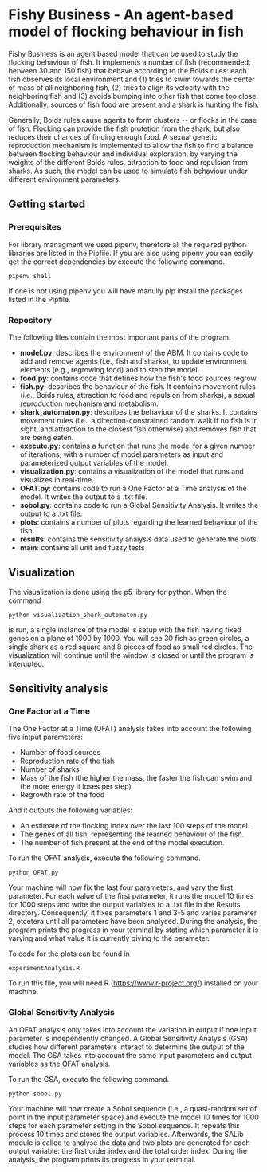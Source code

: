 
# Fishy Business - An agent-based model of flocking behaviour in fish

Fishy Business is an agent based model that can be used to study the flocking behaviour of fish. It implements a number of fish (recommended: between 30 and 150 fish) that behave according to the Boids rules: each fish observes its local environment and (1) tries to swim towards the center of mass of all neighboring fish, (2) tries to align its velocity with the neighboring fish and (3) avoids bumping into other fish that come too close. Additionally, sources of fish food are present and a shark is hunting the fish.

Generally, Boids rules cause agents to form clusters -- or flocks in the case of fish. Flocking can provide the fish protetion from the shark, but also reduces their chances of finding enough food. A sexual genetic reproduction mechanism is implemented to allow the fish to find a balance between flocking behaviour and individual exploration, by varying the weights of the different Boids rules, attraction to food and repulsion from sharks. As such, the model can be used to simulate fish behaviour under different environment parameters.

## Getting started

### Prerequisites

For library managment we used pipenv, therefore all the required python libraries are listed in the Pipfile. If you are also using pipenv you can easily get the correct dependencies by execute the following command.
```
pipenv shell
```
If one is not using pipenv you will have manully pip install the packages listed in the Pipfile.



### Repository

The following files contain the most important parts of the program.
- **model.py**: describes the environment of the ABM. It contains code to add and remove agents (i.e., fish and sharks), to update environment elements (e.g., regrowing food) and to step the model.
- **food.py**: contains code that defines how the fish's food sources regrow.
- **fish.py**: describes the behaviour of the fish. It contains movement rules (i.e., Boids rules, attraction to food and repulsion from sharks), a sexual reproduction mechanism and metabolism.
- **shark_automaton.py**: describes the behaviour of the sharks. It contains movement rules (i.e., a direction-constrained random walk if no fish is in sight, and attraction to the closest fish otherwise) and removes fish that are being eaten.
- **execute.py**: contains a function that runs the model for a given number of iterations, with a number of model parameters as input and parameterized output variables of the model.
- **visualization.py**: contains a visualization of the model that runs and visualizes in real-time.
- **OFAT.py**: contains code to run a One Factor at a Time analysis of the model. It writes the output to a .txt file.
- **sobol.py**: contains code to run a Global Sensitivity Analysis. It writes the output to a .txt file.
- **plots**: contains a number of plots regarding the learned behaviour of the fish.
- **results**: contains the sensitivity analysis data used to generate the plots.
- **main**: contains all unit and fuzzy tests

## Visualization

The visualization is done using the p5 library for python. When the command 
```
python visualization_shark_automaton.py
```
is run, a single instance of the model is setup with the fish having fixed genes on a plane of 1000 by 1000. You will see 30 fish as green circles, a single shark as a red square and 8 pieces of food as small red circles. The visualization will continue until the window is closed or until the program is interupted.

## Sensitivity analysis

### One Factor at a Time

The One Factor at a Time (OFAT) analysis takes into account the following five intput parameters:
- Number of food sources
- Reproduction rate of the fish
- Number of sharks
- Mass of the fish (the higher the mass, the faster the fish can swim and the more energy it loses per step)
- Regrowth rate of the food

And it outputs the following variables:

- An estimate of the flocking index over the last 100 steps of the model.
- The genes of all fish, representing the learned behaviour of the fish.
- The number of fish present at the end of the model execution.

To run the OFAT analysis, execute the following command.
```
python OFAT.py
```
Your machine will now fix the last four parameters, and vary the first parameter. For each value of the first parameter, it runs the model 10 times for 1000 steps and write the output variables to a .txt file in the Results directory. Consequently, it fixes parameters 1 and 3-5 and varies parameter 2, etcetera until all parameters have been analysed. During the analysis, the program prints the progress in your terminal by stating which parameter it is varying and what value it is currently giving to the parameter.

To code for the plots can be found in
```
experimentAnalysis.R
```

To run this file, you will need R (https://www.r-project.org/) installed on your machine. 

### Global Sensitivity Analysis

An OFAT analysis only takes into account the variation in output if one input parameter is independently changed. A Global Sensitivity Analysis (GSA) studies how different parameters interact to determine the output of the model. The GSA takes into account the same input parameters and output variables as the OFAT analysis.

To run the GSA, execute the following command.
```
python sobol.py
```
Your machine will now create a Sobol sequence (i.e., a quasi-random set of point in the input parameter space) and execute the model 10 times for 1000 steps for each parameter setting in the Sobol sequence. It repeats this process 10 times and stores the output variables. Afterwards, the SALib module is called to analyse the data and two plots are generated for each output variable: the first order index and the total order index. During the analysis, the program prints its progress in your terminal.


